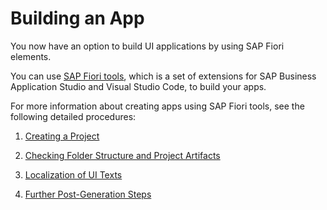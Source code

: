 <!-- loio9834a0a3b9284a6197f116f6c377ed06 -->

# Building an App

You now have an option to build UI applications by using SAP Fiori elements.

You can use [SAP Fiori tools](https://help.sap.com/viewer/product/SAP_FIORI_tools/Latest/en-US), which is a set of extensions for SAP Business Application Studio and Visual Studio Code, to build your apps.

For more information about creating apps using SAP Fiori tools, see the following detailed procedures:

1.  [Creating a Project](creating-a-project-fe5bc65.md)

2.  [Checking Folder Structure and Project Artifacts](checking-folder-structure-and-project-artifacts-f7abd1b.md)

3.  [Localization of UI Texts](localization-of-ui-texts-b8cb649.md)

4.  [Further Post-Generation Steps](further-post-generation-steps-3fad794.md)


